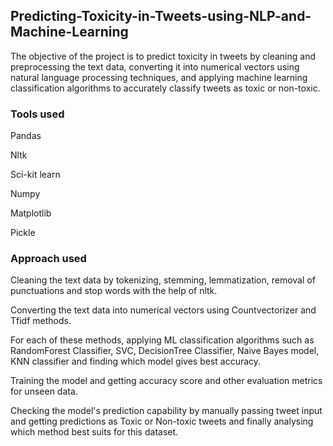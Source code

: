 ## Predicting-Toxicity-in-Tweets-using-NLP-and-Machine-Learning
The objective of the project is to predict toxicity in tweets by cleaning and preprocessing the text data, converting it into numerical vectors using natural language processing techniques, and applying machine learning classification algorithms to accurately classify tweets as toxic or non-toxic. 

### Tools used
Pandas

Nltk

Sci-kit learn

Numpy

Matplotlib

Pickle

### Approach used
Cleaning the text data by tokenizing, stemming, lemmatization, removal of punctuations and stop words with the help of nltk.

Converting the text data into numerical vectors using Countvectorizer and Tfidf methods.

For each of these methods, applying ML classification algorithms such as RandomForest Classifier, SVC, DecisionTree Classifier, Naive Bayes model, KNN classifier and finding which model gives best accuracy. 

Training the model and getting accuracy score and other evaluation metrics for unseen data.

Checking the model's prediction capability by manually passing tweet input and getting predictions as Toxic or Non-toxic tweets and finally analysing which method best suits for this dataset.





